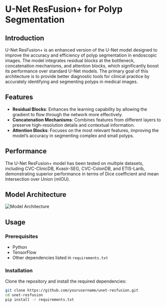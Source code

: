 # U-Net ResFusion+ for Polyp Segmentation

## Introduction

U-Net ResFusion+ is an enhanced version of the U-Net model designed to improve the accuracy and efficiency of polyp segmentation in endoscopic images. The model integrates residual blocks at the bottleneck, concatenation mechanisms, and attention blocks, which significantly boost its performance over standard U-Net models. The primary goal of this architecture is to provide better diagnostic tools for clinical practice by accurately identifying and segmenting polyps in medical images.

## Features

- **Residual Blocks**: Enhances the learning capability by allowing the gradient to flow through the network more effectively.
- **Concatenation Mechanisms**: Combines features from different layers to preserve high-resolution details and contextual information.
- **Attention Blocks**: Focuses on the most relevant features, improving the model’s accuracy in segmenting complex and small polyps.

## Performance

The U-Net ResFusion+ model has been tested on multiple datasets, including CVC-ClinicDB, Kvasir-SEG, CVC-ColonDB, and ETIS-Larib, demonstrating superior performance in terms of Dice coefficient and mean Intersection over Union (mIOU).

## Model Architecture

![Model Architecture](path_to_your_model_image.png)

## Usage

### Prerequisites
- Python 
- TensorFlow
- Other dependencies listed in `requirements.txt`

### Installation

Clone the repository and install the required dependencies:

```bash
git clone https://github.com/yourusername/unet-resfusion.git
cd unet-resfusion
pip install -r requirements.txt


